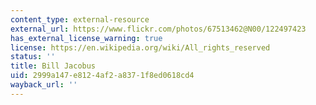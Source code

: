 ```yaml
---
content_type: external-resource
external_url: https://www.flickr.com/photos/67513462@N00/122497423
has_external_license_warning: true
license: https://en.wikipedia.org/wiki/All_rights_reserved
status: ''
title: Bill Jacobus
uid: 2999a147-e812-4af2-a837-1f8ed0618cd4
wayback_url: ''
---
```

